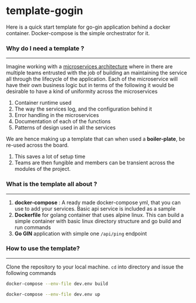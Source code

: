 # template-gogin
Here is a quick start template for go-gin application behind a docker container. Docker-compose is the simple orchestrator for it. 

### Why do I need a template ?
---- 

Imagine working with a [microservices architecture]() where in there are multiple teams entrusted with the job of building an maintaining the service all through the lifecycle of the application. Each of the microservice will have their own business logic but in terms of the following it would be desirable to have a kind of uniformity across the microservices 

1. Container runtime used 
2. The way the services log, and the configuration behind it 
3. Error handling in the microservices 
4. Documentation of each of the functions 
5. Patterns of design used in all the services 

We are hence making up a template that can when used a __boiler-plate__, be re-used across the board. 

1. This saves a lot of setup time 
2. Teams are then fungible and members can be transient across the modules of the project.

### What is the template all about ?
-----

1. __docker-compose__ : A ready made docker-compose yml, that you can use to add your services. Basic api service is included as a sample
2. __Dockerfile__ for golang container that uses alpine linux. This can build a simple container with basic linux directory structure and go build and run commands
3. __Go GIN__ application with simple one `/api/ping` endpoint


### How to use the template?
-----

Clone the repository to your local machine. `cd` into directory and issue the following commands 

```sh
docker-compose --env-file dev.env build
```

```sh 
docker-compose --env-file dev.env up
```